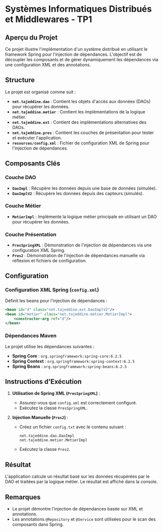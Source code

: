 # Systèmes Informatiques Distribués et Middlewares - TP1

## Aperçu du Projet

Ce projet illustre l'implémentation d'un système distribué en utilisant le framework Spring pour l'injection de dépendances. L'objectif est de découpler les composants et de gérer dynamiquement les dépendances via une configuration XML et des annotations.

## Structure

Le projet est organisé comme suit :

- **`net.tajeddine.dao`** : Contient les objets d'accès aux données (DAOs) pour récupérer les données.
- **`net.tajeddine.metier`** : Contient les implémentations de la logique métier.
- **`net.tajeddine.ext`** : Contient des implémentations alternatives des DAOs.
- **`net.tajeddine.pres`** : Contient les couches de présentation pour tester et exécuter l'application.
- **`resources/config.xml`** : Fichier de configuration XML de Spring pour l'injection de dépendances.

## Composants Clés

### Couche DAO
- **`DaoImpl`** : Récupère les données depuis une base de données (simulée).
- **`DaoImplV2`** : Récupère les données depuis des capteurs (simulés).

### Couche Métier
- **`MetierImpl`** : Implémente la logique métier principale en utilisant un DAO pour récupérer les données.

### Couche Présentation
- **`PresSpringXML`** : Démonstration de l'injection de dépendances via une configuration XML Spring.
- **`Pres2`** : Démonstration de l'injection de dépendances manuelle via réflexion et fichiers de configuration.

## Configuration

### Configuration XML Spring (`config.xml`)
Définit les beans pour l'injection de dépendances :
```xml
<bean id="d" class="net.tajeddine.ext.DaoImplV2"/>
<bean id="metier" class="net.tajeddine.metier.MetierImpl">
    <constructor-arg ref="d"/>
</bean>
```

### Dépendances Maven
Le projet utilise les dépendances suivantes :
- **Spring Core** : `org.springframework:spring-core:6.2.5`
- **Spring Context** : `org.springframework:spring-context:6.2.5`
- **Spring Beans** : `org.springframework:spring-beans:6.2.5`

## Instructions d'Exécution

1. **Utilisation de Spring XML (`PresSpringXML`)** :
   - Assurez-vous que `config.xml` est correctement configuré.
   - Exécutez la classe `PresSpringXML`.

2. **Injection Manuelle (`Pres2`)** :
   - Créez un fichier `config.txt` avec le contenu suivant :
     ```
     net.tajeddine.dao.DaoImpl
     net.tajeddine.metier.MetierImpl
     ```
   - Exécutez la classe `Pres2`.

## Résultat

L'application calcule un résultat basé sur les données récupérées par le DAO et traitées par la logique métier. Le résultat est affiché dans la console.

## Remarques

- Le projet démontre l'injection de dépendances basée sur XML et annotations.
- Les annotations `@Repository` et `@Service` sont utilisées pour le scan des composants dans Spring.